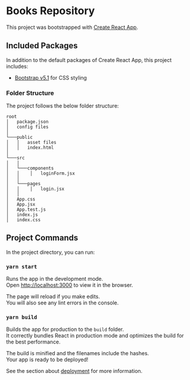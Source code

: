 # Books Repository

This project was bootstrapped with [Create React App](https://github.com/facebook/create-react-app).

## Included Packages

In addition to the default packages of Create React App, this project includes:

- [Bootstrap v5.1](https://getbootstrap.com/) for CSS styling

### Folder Structure

The project follows the below folder structure:

```
root
│   package.json
│   config files
│
└───public
│   │   asset files
│   │   index.html
│
└───src
│   │
│   └───components
│   │    │   loginForm.jsx
│   │
│   └───pages
│   │    │   login.jsx
│   │
│   App.css
│   App.jsx
│   App.test.js
│   index.js
│   index.css
```

## Project Commands

In the project directory, you can run:

### `yarn start`

Runs the app in the development mode.\
Open [http://localhost:3000](http://localhost:3000) to view it in the browser.

The page will reload if you make edits.\
You will also see any lint errors in the console.

### `yarn build`

Builds the app for production to the `build` folder.\
It correctly bundles React in production mode and optimizes the build for the best performance.

The build is minified and the filenames include the hashes.\
Your app is ready to be deployed!

See the section about [deployment](https://facebook.github.io/create-react-app/docs/deployment) for more information.
